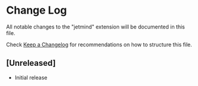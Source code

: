 # Change Log

All notable changes to the "jetmind" extension will be documented in this file.

Check [Keep a Changelog](http://keepachangelog.com/) for recommendations on how to structure this file.

## [Unreleased]

- Initial release
